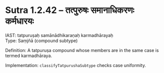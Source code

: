 # Sutra 1.2.42 – तत्पुरुषः समानाधिकरणः कर्मधारयः

IAST: tatpuruṣaḥ samānādhikaraṇaḥ karmadhārayaḥ  
Type: Saṃjñā (compound subtype)

Definition: A tatpuruṣa compound whose members are in the same case is termed karmadhāraya.

Implementation: `classifyTatpurushaSubtype` checks case uniformity.
